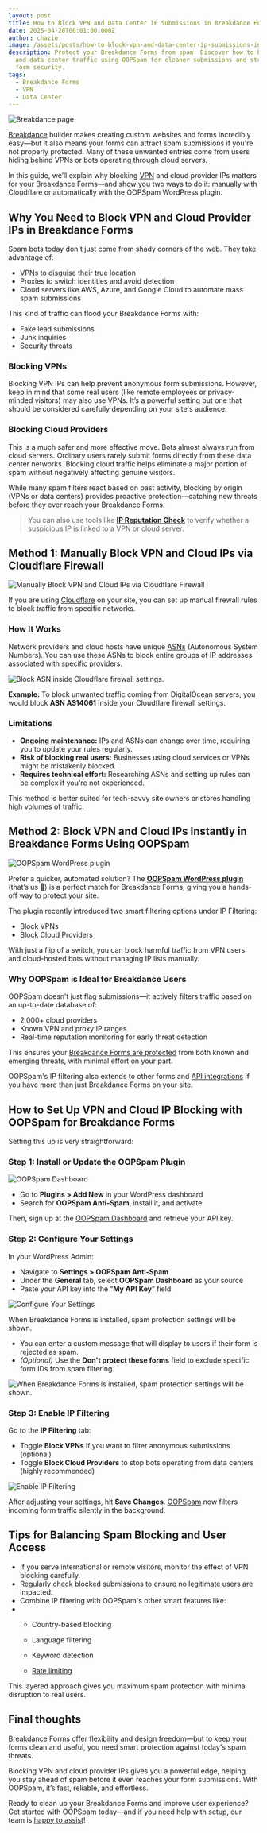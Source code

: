 ```yaml
---
layout: post
title: How to Block VPN and Data Center IP Submissions in Breakdance Forms
date: 2025-04-28T06:01:00.000Z
author: chazie
image: /assets/posts/how-to-block-vpn-and-data-center-ip-submissions-in-breakdance-forms.jpg
description: Protect your Breakdance Forms from spam. Discover how to block VPN
  and data center traffic using OOPSpam for cleaner submissions and stronger
  form security.
tags:
  - Breakdance Forms
  - VPN
  - Data Center
---
```

![Breakdance page](/blog/assets/posts/breakdance-.png "Breakdance page")

[Breakdance](https://breakdance.com/) builder makes creating custom websites and forms incredibly easy—but it also means your forms can attract spam submissions if you're not properly protected. Many of these unwanted entries come from users hiding behind VPNs or bots operating through cloud servers.

In this guide, we’ll explain why blocking [VPN](https://en.wikipedia.org/wiki/Virtual_private_network) and cloud provider IPs matters for your Breakdance Forms—and show you two ways to do it: manually with Cloudflare or automatically with the OOPSpam WordPress plugin.

## **Why You Need to Block VPN and Cloud Provider IPs in Breakdance Forms**

Spam bots today don't just come from shady corners of the web. They take advantage of:

* VPNs to disguise their true location
* Proxies to switch identities and avoid detection
* Cloud servers like AWS, Azure, and Google Cloud to automate mass spam submissions

This kind of traffic can flood your Breakdance Forms with:

* Fake lead submissions
* Junk inquiries
* Security threats

### **Blocking VPNs**

Blocking VPN IPs can help prevent anonymous form submissions. However, keep in mind that some real users (like remote employees or privacy-minded visitors) may also use VPNs. It’s a powerful setting but one that should be considered carefully depending on your site's audience.

### **Blocking Cloud Providers**

This is a much safer and more effective move. Bots almost always run from cloud servers. Ordinary users rarely submit forms directly from these data center networks. Blocking cloud traffic helps eliminate a major portion of spam without negatively affecting genuine visitors.

While many spam filters react based on past activity, blocking by origin (VPNs or data centers) provides proactive protection—catching new threats before they ever reach your Breakdance Forms.

> You can also use tools like **[IP Reputation Check](https://ipreputationcheck.com/)** to verify whether a suspicious IP is linked to a VPN or cloud server.

## **Method 1: Manually Block VPN and Cloud IPs via Cloudflare Firewall**

![Manually Block VPN and Cloud IPs via Cloudflare Firewall](/blog/assets/posts/cloud-based-waf-security-web-application-firewall-cloudflare.png "Manually Block VPN and Cloud IPs via Cloudflare Firewall")

If you are using [Cloudflare](https://www.cloudflare.com/) on your site, you can set up manual firewall rules to block traffic from specific networks.

### **How It Works**

Network providers and cloud hosts have unique [ASNs](https://en.wikipedia.org/wiki/Autonomous_system_(Internet)) (Autonomous System Numbers). You can use these ASNs to block entire groups of IP addresses associated with specific providers.

![Block ASN inside Cloudflare firewall settings.](/blog/assets/posts/cloudflare_was_asn.png "Block ASN inside Cloudflare firewall settings")

**Example:** To block unwanted traffic coming from DigitalOcean servers, you would block **ASN AS14061** inside your Cloudflare firewall settings.

### **Limitations**

* **Ongoing maintenance:** IPs and ASNs can change over time, requiring you to update your rules regularly.
* **Risk of blocking real users:** Businesses using cloud services or VPNs might be mistakenly blocked.
* **Requires technical effort:** Researching ASNs and setting up rules can be complex if you're not experienced.

This method is better suited for tech-savvy site owners or stores handling high volumes of traffic.

## **Method 2: Block VPN and Cloud IPs Instantly in Breakdance Forms Using OOPSpam**

![OOPSpam WordPress plugin](/blog/assets/posts/oopspam-anti-spam-overview.png "OOPSpam WordPress plugin")

Prefer a quicker, automated solution? The **[OOPSpam WordPress plugin](https://wordpress.org/plugins/oopspam-anti-spam/)** (that’s us 👋) is a perfect match for Breakdance Forms, giving you a hands-off way to protect your site.

The plugin recently introduced two smart filtering options under IP Filtering:

* Block VPNs
* Block Cloud Providers

With just a flip of a switch, you can block harmful traffic from VPN users and cloud-hosted bots without managing IP lists manually.

### **Why OOPSpam is Ideal for Breakdance Users**

OOPSpam doesn’t just flag submissions—it actively filters traffic based on an up-to-date database of:

* 2,000+ cloud providers
* Known VPN and proxy IP ranges
* Real-time reputation monitoring for early threat detection

This ensures your [Breakdance Forms are protected](https://www.oopspam.com/blog/spam-protection-for-breakdance) from both known and emerging threats, with minimal effort on your part.

OOPSpam's IP filtering also extends to other forms and [API integrations](https://www.oopspam.com/docs/#introduction) if you have more than just Breakdance Forms on your site.

## **How to Set Up VPN and Cloud IP Blocking with OOPSpam for Breakdance Forms**

Setting this up is very straightforward:

### **Step 1: Install or Update the OOPSpam Plugin**

![OOPSpam Dashboard](/blog/assets/posts/oopspam-dashboard-api.png "OOPSpam Dashboard")

* Go to **Plugins > Add New** in your WordPress dashboard
* Search for **OOPSpam Anti-Spam**, install it, and activate

Then, sign up at the [OOPSpam Dashboard](https://app.oopspam.com/Identity/Account/Login) and retrieve your API key.

### **Step 2: Configure Your Settings**

In your WordPress Admin:

* Navigate to **Settings > OOPSpam Anti-Spam**
* Under the **General** tab, select **OOPSpam Dashboard** as your source
* Paste your API key into the “**My API Key**” field

![Configure Your Settings](/blog/assets/posts/my-api-key-field.png "Configure Your Settings")

When Breakdance Forms is installed, spam protection settings will be shown.

* You can enter a custom message that will display to users if their form is rejected as spam.
* *(Optional)* Use the **Don't protect these forms** field to exclude specific form IDs from spam filtering.

![When Breakdance Forms is installed, spam protection settings will be shown.](/blog/assets/posts/settings-‹-oopspam-—-wordpress-04-25-2025_09_43_pm.png "Breakdance Forms spam protection settings ")

### **Step 3: Enable IP Filtering**

Go to the **IP Filtering** tab:

* Toggle **Block VPNs** if you want to filter anonymous submissions (optional)
* Toggle **Block Cloud Providers** to stop bots operating from data centers (highly recommended)

![Enable IP Filtering](/blog/assets/posts/ip-filtering-tab-block-vpn.png "Enable IP Filtering")

After adjusting your settings, hit **Save Changes**. [OOPSpam](https://www.oopspam.com/) now filters incoming form traffic silently in the background.

## **Tips for Balancing Spam Blocking and User Access**

* If you serve international or remote visitors, monitor the effect of VPN blocking carefully.
* Regularly check blocked submissions to ensure no legitimate users are impacted.
* Combine IP filtering with OOPSpam's other smart features like:
* * Country-based blocking

  * Language filtering

  * Keyword detection

  * [Rate limiting](https://www.oopspam.com/blog/protecting-forms-with-rate-limiting-in-wordpress-using-oopspam)

This layered approach gives you maximum spam protection with minimal disruption to real users.

## **Final thoughts**

Breakdance Forms offer flexibility and design freedom—but to keep your forms clean and useful, you need smart protection against today's spam threats.

Blocking VPN and cloud provider IPs gives you a powerful edge, helping you stay ahead of spam before it even reaches your form submissions. With OOPSpam, it’s fast, reliable, and effortless.

Ready to clean up your Breakdance Forms and improve user experience? Get started with OOPSpam today—and if you need help with setup, our team is [happy to assist](https://www.oopspam.com/#contact)!
